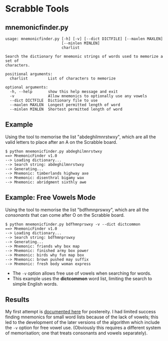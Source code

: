 
Scrabble Tools
==============

mnemonicfinder.py
------------------
    usage: mnemonicfinder.py [-h] [-v] [--dict DICTFILE] [--maxlen MAXLEN]
                             [--minlen MINLEN]
                             charlist

    Search the dictionary for mnemonic strings of words used to memorize a set of
    characters.

    positional arguments:
      charlist         List of characters to memorize

    optional arguments:
      -h, --help       show this help message and exit
      -v               Allow mnemonics to optionally use any vowels
      --dict DICTFILE  Dictionary file to use
      --maxlen MAXLEN  Longest permitted length of word
      --minlen MINLEN  Shortest permitted length of word

Example
-------
Using the tool to memorise the list "abdeghilmnrstwxy", which are all the valid letters to place after an A on the Scrabble board.

    $ python mnemonicfinder.py abdeghilmnrstwxy
    ==> MnemonicFinder v1.0
    --> Loading dictionary...
    --> Search string: abdeghilmnrstwxy
    --> Generating...
    --> Mnemonic: timberlands highway axe
    --> Mnemonic: disenthral bigamy wax
    --> Mnemonic: abridgment sixthly awe

Example: Free Vowels Mode
-------------------------
Using the tool to memorise the list "bdfhmnprswxy", which are all the *consonants* that can come after O on the Scrabble board. 

    $ python mnemonicfinder.py bdfhmnprswxy -v --dict dictcommon
    ==> MnemonicFinder v1.0
    --> Loading dictionary...
    --> Search string: bdfhmnprswxy
    --> Generating...
    --> Mnemonic: friends why box map
    --> Mnemonic: finished army box power
    --> Mnemonic: birds why fun map box
    --> Mnemonic: brown pushed may suffix
    --> Mnemonic: fresh body woman express

 * The `-v` option allows free use of vowels when searching for words.
 * This example uses the **dictcommon** word list, limiting the search to simple English words.

Results
-------

My first attempt is [documented here](https://gist.github.com/3137931) for postereity. I had limited success finding mnemonics for small word lists because of the lack of vowels; this led to the development of the later versions of the algorithm which include the `-v` option for free vowel use. (Obviously this requires a different system of memorisation; one that treats consonants and vowels separately).



